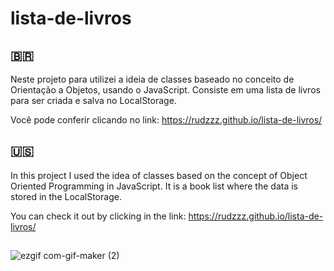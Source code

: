 # lista-de-livros

## 🇧🇷
Neste projeto para utilizei a ideia de classes baseado no conceito de Orientação a Objetos, usando o JavaScript. Consiste em uma lista de livros para ser criada e salva no LocalStorage.

Você pode conferir clicando no link: https://rudzzz.github.io/lista-de-livros/

## 🇺🇸
In this project I used the idea of classes based on the concept of Object Oriented Programming in JavaScript. It is a book list where the data is stored in the LocalStorage.

You can check it out by clicking in the link: https://rudzzz.github.io/lista-de-livros/

##

![ezgif com-gif-maker (2)](https://user-images.githubusercontent.com/97038663/161870253-ed59a517-60b0-4545-bc49-1dcbb05715cd.gif)
